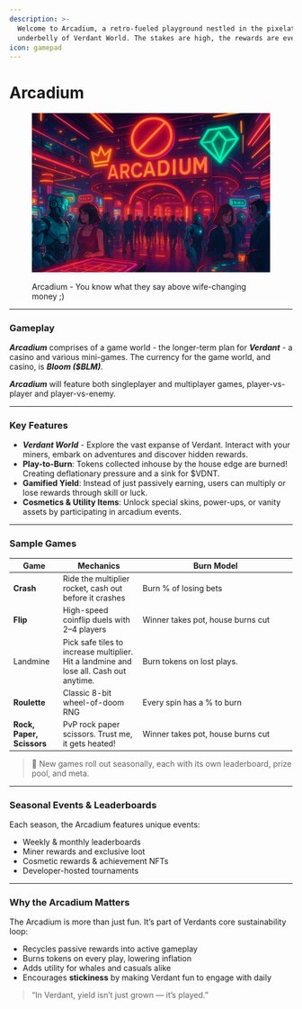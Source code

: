```yaml
---
description: >-
  Welcome to Arcadium, a retro-fueled playground nestled in the pixelated
  underbelly of Verdant World. The stakes are high, the rewards are even higher!
icon: gamepad
---
```


# Arcadium

<figure><img src="../.gitbook/assets/ChatGPT Image Apr 16, 2025, 01_11_56 AM.png" alt=""><figcaption><p>Arcadium - You know what they say above wife-changing money ;)</p></figcaption></figure>

***

### Gameplay

_**Arcadium**_ comprises of a game world - the longer-term plan for _**Verdant**_ - a casino and various mini-games. The currency for the game world, and casino, is _**Bloom ($BLM)**_.

_**Arcadium**_ will feature both singleplayer and multiplayer games, player-vs-player and player-vs-enemy.&#x20;

***

### Key Features

* _**Verdant World**_ - Explore the vast expanse of Verdant. Interact with your miners, embark on adventures and discover hidden rewards.&#x20;
* **Play-to-Burn**: Tokens collected inhouse by the house edge are burned! Creating deflationary pressure and a sink for $VDNT.
* **Gamified Yield**: Instead of just passively earning, users can multiply or lose rewards through skill or luck.
* **Cosmetics & Utility Items**: Unlock special skins, power-ups, or vanity assets by participating in arcadium events.

***

### Sample Games

<table><thead><tr><th>Game</th><th>Mechanics</th><th width="260">Burn Model</th></tr></thead><tbody><tr><td><strong>Crash</strong></td><td>Ride the multiplier rocket, cash out before it crashes</td><td>Burn % of losing bets</td></tr><tr><td><strong>Flip</strong></td><td>High-speed coinflip duels with 2–4 players</td><td>Winner takes pot, house burns cut</td></tr><tr><td>Landmine</td><td>Pick safe tiles to increase multiplier. Hit a landmine and lose all. Cash out anytime.</td><td>Burn tokens on lost plays.</td></tr><tr><td><strong>Roulette</strong></td><td>Classic 8-bit wheel-of-doom RNG</td><td>Every spin has a % to burn</td></tr><tr><td><strong>Rock, Paper, Scissors</strong></td><td>PvP rock paper scissors. Trust me, it gets heated!</td><td>Winner takes pot, house burns cut</td></tr></tbody></table>

> 👾 New games roll out seasonally, each with its own leaderboard, prize pool, and meta.

***

### Seasonal Events & Leaderboards

Each season, the Arcadium features unique events:

* Weekly & monthly leaderboards
* Miner rewards and exclusive loot
* Cosmetic rewards & achievement NFTs
* Developer-hosted tournaments

***

### Why the Arcadium Matters

The Arcadium is more than just fun. It’s part of Verdants core sustainability loop:

* Recycles passive rewards into active gameplay
* Burns tokens on every play, lowering inflation
* Adds utility for whales and casuals alike
* Encourages **stickiness** by making Verdant fun to engage with daily

> “In Verdant, yield isn’t just grown — it’s played.”
